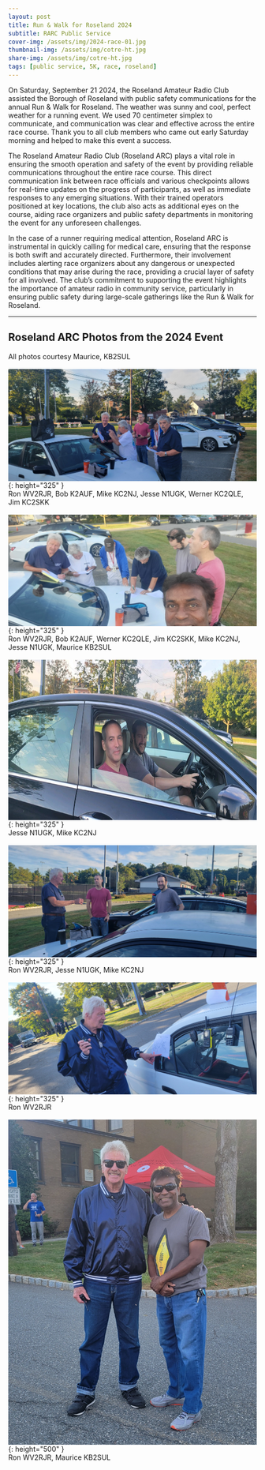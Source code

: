 ```yaml
---
layout: post
title: Run & Walk for Roseland 2024
subtitle: RARC Public Service
cover-img: /assets/img/2024-race-01.jpg
thumbnail-img: /assets/img/cotre-ht.jpg
share-img: /assets/img/cotre-ht.jpg
tags: [public service, 5K, race, roseland]
---
```


On Saturday, September 21 2024, the Roseland Amateur Radio Club assisted the Borough of Roseland with public safety communications for the annual Run & Walk for Roseland.  The weather was sunny and cool, perfect weather for a running event.  We used 70 centimeter simplex to communicate, and communication was clear and effective across the entire race course.  Thank you to all club members who came out early Saturday morning and helped to make this event a success.

The Roseland Amateur Radio Club (Roseland ARC) plays a vital role in ensuring the smooth operation and safety of the event by providing reliable communications throughout the entire race course. This direct communication link between race officials and various checkpoints allows for real-time updates on the progress of participants, as well as immediate responses to any emerging situations. With their trained operators positioned at key locations, the club also acts as additional eyes on the course, aiding race organizers and public safety departments in monitoring the event for any unforeseen challenges.

In the case of a runner requiring medical attention, Roseland ARC is instrumental in quickly calling for medical care, ensuring that the response is both swift and accurately directed. Furthermore, their involvement includes alerting race organizers about any dangerous or unexpected conditions that may arise during the race, providing a crucial layer of safety for all involved. The club’s commitment to supporting the event highlights the importance of amateur radio in community service, particularly in ensuring public safety during large-scale gatherings like the Run & Walk for Roseland.

---
## Roseland ARC Photos from the 2024 Event
All photos courtesy Maurice, KB2SUL<br/><br/>
[<img align="center" src="/assets/img/2024-race/2024-rr-1.jpeg">](../assets/img/2024-race/2024-rr-1.jpeg){: height="325" }<br/>
Ron WV2RJR, Bob K2AUF, Mike KC2NJ, Jesse N1UGK, Werner KC2QLE, Jim KC2SKK<br/><br/>
[<img align="center" src="/assets/img/2024-race/2024-rr-2.jpeg">](../assets/img/2024-race/2024-rr-2.jpeg){: height="325" }<br/>
Ron WV2RJR, Bob K2AUF, Werner KC2QLE, Jim KC2SKK, Mike KC2NJ, Jesse N1UGK, Maurice KB2SUL<br/><br/>
[<img align="center" width="1024" height="325" src="/assets/img/2024-race/2024-rr-3.jpeg">](../assets/img/2024-race/2024-rr-3.jpeg){: height="325" }<br/>
Jesse N1UGK, Mike KC2NJ<br/><br/>
[<img align="center" src="/assets/img/2024-race/2024-rr-4.jpeg">](../assets/img/2024-race/2024-rr-4.jpeg){: height="325" }<br/>
Ron WV2RJR, Jesse N1UGK, Mike KC2NJ<br/><br/>
[<img align="center" src="/assets/img/2024-race/2024-rr-6.jpeg">](../assets/img/2024-race/2024-rr-6.jpeg){: height="325" }<br/>
Ron WV2RJR<br/><br/>
[<img align="center" src="/assets/img/2024-race/2024-rr-5.jpeg">](../assets/img/2024-race/2024-rr-5.jpeg){: height="500" }<br/>
Ron WV2RJR, Maurice KB2SUL
